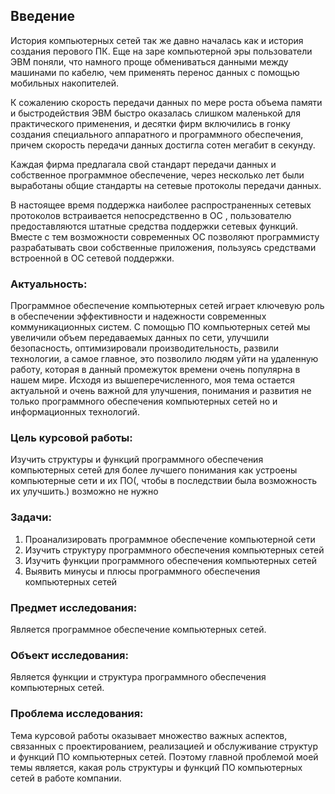 ## Введение
История компьютерных сетей так же давно началась как и история создания перового ПК. Еще на заре компьютерной эры пользователи ЭВМ поняли, что намного проще обмениваться данными между машинами по кабелю, чем применять перенос данных с помощью мобильных накопителей.

К сожалению скорость передачи данных по мере роста объема памяти и быстродействия ЭВМ быстро оказалась слишком маленькой для практического применения, и десятки фирм включились в гонку создания специального аппаратного и программного обеспечения, причем скорость передачи данных достигла сотен мегабит в секунду.

Каждая фирма предлагала свой стандарт передачи данных и собственное программное обеспечение, через несколько лет были выработаны общие стандарты на сетевые протоколы передачи данных.

В настоящее время поддержка  наиболее распространенных сетевых  протоколов встраивается непосредственно  в ОС , пользователю предоставляются штатные  средства поддержки сетевых функций. Вместе с тем возможности современных ОС позволяют программисту разрабатывать свои собственные приложения, пользуясь средствами встроенной в ОС сетевой поддержки.

### Актуальность:
Программное обеспечение компьютерных сетей играет ключевую роль в обеспечении эффективности и надежности современных коммуникационных систем.
С помощью ПО компьютерных сетей мы увеличили объем передаваемых данных по сети, улучшили безопасность, оптимизировали производительность, 
развили технологии, а самое главное, это позволило людям уйти на удаленную работу, которая в данный промежуток времени очень популярна в 
нашем мире. Исходя из вышеперечисленного, моя тема остается актуальной и очень важной для улучшения, понимания и развития не только программного обеспечения компьютерных сетей но и информационных технологий.

### Цель курсовой работы: 
Изучить структуры и функций программного обеспечения компьютерных сетей для более лучшего понимания как устроены компьютерные 
сети и их ПО(, чтобы в последствии была возможность их улучшить.) возможно не нужно

### Задачи:
1. Проанализировать программное обеспечение компьютерной сети
2. Изучить структуру программного обеспечения компьютерных сетей
3. Изучить функции программного обеспечения компьютерных сетей
4. Выявить минусы и плюсы программного обеспечения компьютерных сетей

### Предмет исследования:
Является программное обеспечение компьютерных сетей.

### Объект исследования:
Является функции и структура программного обеспечения компьютерных сетей.

### Проблема исследования:
Тема курсовой работы оказывает множество важных аспектов, связанных с проектированием, реализацией и обслуживание структур и функций ПО компьютерных сетей. Поэтому главной проблемой моей темы является, какая роль структуры и функций ПО компьютерных сетей в работе компании.
